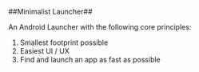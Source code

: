 ##Minimalist Launcher##

An Android Launcher with the following core principles:

1. Smallest footprint possible
1. Easiest UI / UX
1. Find and launch an app as fast as possible
